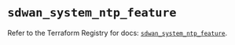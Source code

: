 # `sdwan_system_ntp_feature`

Refer to the Terraform Registry for docs: [`sdwan_system_ntp_feature`](https://registry.terraform.io/providers/ciscodevnet/sdwan/0.8.0/docs/resources/system_ntp_feature).
